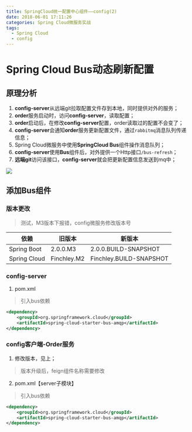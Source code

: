 ```yaml
---
title: SpringCloud统一配置中心组件——config(2)
date: 2018-06-01 17:11:26
categories: Spring Cloud微服务实战
tags:
  - Spring Cloud
  - config
---
```

# Spring Cloud Bus动态刷新配置  

## 原理分析  

1. **config-server**从远端git拉取配置文件存到本地，同时提供对外的服务；  
2. **order**服务启动时，访问**config-server**，读取配置；  
3. **order**启动后，在修改**config-server**配置，order读取过的配置不会变了；  
4. **config-server**会通知**order**服务更新配置文件，通过``rabbitmq``消息队列传递信息；    
5. Spring Cloud微服务中使用**SpringCloud Bus**组件操作消息队列；    
6. **config-server**使用**Bus**组件后，对外提供一个Http接口``/bus-refresh``；  
7. **远端git**访问该接口，**config-server**就会把更新配置信息发送到mq中；  

![](http://p8hqd7oln.bkt.clouddn.com/18-6-1/30523127.jpg)

## 添加Bus组件    

### 版本更改  

> 测试，M3版本下报错，config微服务修改版本号  

依赖|旧版本|新版本  
-|-|-|    
Spring Boot|2.0.0.M3|2.0.0.BUILD-SNAPSHOT  
Spring Cloud|Finchley.M2|Finchley.BUILD-SNAPSHOT  

### config-server   

1. pom.xml  
> 引入bus依赖  

```xml
<dependency>
    <groupId>org.springframework.cloud</groupId>
    <artifactId>spring-cloud-starter-bus-amqp</artifactId>
</dependency>
```

### config客户端-Order服务  

1. 修改版本，见上；  
> 版本升级后，feign组件名称需要修改  


2. pom.xml【server子模块】  
> 引入bus依赖  
```xml
<dependency>
    <groupId>org.springframework.cloud</groupId>
    <artifactId>spring-cloud-starter-bus-amqp</artifactId>
</dependency>
```

  
  
  
